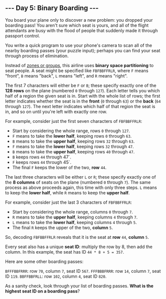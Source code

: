 ## --- Day 5: Binary Boarding ---
You board your plane only to discover a new problem: you dropped your boarding
pass! You aren't sure which seat is yours, and all of the flight attendants are
busy with the flood of people that suddenly made it through passport control.

You write a quick program to use your phone's camera to scan all of the nearby
boarding passes (your puzzle input); perhaps you can find your seat through
process of elimination.

Instead of [zones or groups](https://www.youtube.com/watch?v=oAHbLRjF0vo), this
airline uses **binary space partitioning** to seat people. A seat might be
specified like `FBFBBFFRLR`, where `F` means "front", `B` means "back", `L` means
"left", and `R` means "right".

The first 7 characters will either be `F` or `B`; these specify exactly one of the
**128 rows** on the plane (numbered `0` through `127`). Each letter tells you which
half of a region the given seat is in. Start with the whole list of rows; the
first letter indicates whether the seat is in the **front** (`0` through `63`) or the
**back** (`64` through `127`). The next letter indicates which half of that region the
seat is in, and so on until you're left with exactly one row.

For example, consider just the first seven characters of `FBFBBFFRLR`:

- Start by considering the whole range, rows `0` through `127`.
- `F` means to take the **lower half**, keeping rows `0` through `63`.
- `B` means to take the **upper half**, keeping rows `32` through `63`.
- `F` means to take the **lower half**, keeping rows `32` through `47`.
- `B` means to take the **upper half**, keeping rows `40` through `47`.
- `B` keeps rows `44` through 47`.
- `F` keeps rows `44` through 45`.
- The final `F` keeps the lower of the two, **row** `44`.

The last three characters will be either `L` or `R`; these specify exactly one
of the **8 columns** of seats on the plane (numbered `0` through `7`). The same
process as above proceeds again, this time with only three steps. `L` means to
keep the **lower half**, while `R` means to keep the **upper half**.

For example, consider just the last 3 characters of `FBFBBFFRLR`:

- Start by considering the whole range, columns `0` through `7`.
- `R` means to take the **upper half**, keeping columns `4` through `7`.
- `L` means to take the **lower half**, keeping columns `4` through `5`.
- The final `R` keeps the upper of the two, **column** `5`.

So, decoding `FBFBBFFRLR` reveals that it is the seat at **row** `44`,
**column** `5`.

Every seat also has a unique **seat ID**: multiply the row by 8, then add the
column. In this example, the seat has ID `44 * 8 + 5 = 357`.

Here are some other boarding passes:

`BFFFBBFRRR`: row `70`, column `7`, seat ID `567`.
`FFFBBBFRRR`: row `14`, column `7`, seat ID `119`.
`BBFFBBFRLL`: row `102`, column `4`, seat ID `820`.

As a sanity check, look through your list of boarding passes.
**What is the highest seat ID on a boarding pass**?
